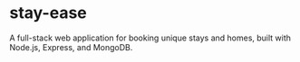 # stay-ease
A full-stack web application for booking unique stays and homes, built with Node.js, Express, and MongoDB.
